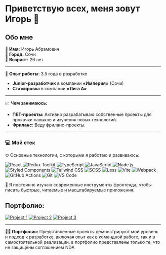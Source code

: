 # Приветствую всех, меня зовут Игорь 👋
## Обо мне

👤 **Имя:** Игорь Абрамович  
📍 **Город:** Сочи  
🎂 **Возраст:** 26 лет  

---

💼 **Опыт работы:** 3.5 года в разработке  
- **Junior-разработчик** в компании **«Империя»** (Сочи)  
- **Стажировка** в компании **«Лига А»**

---

📈 **Чем занимаюсь:**
- **ПЕТ-проекты:** Активно разрабатываю собственные проекты для прокачки навыков и изучения новых технологий.
- **Фриланс:** Веду фриланс-проекты.

---

### 💻 Мой стек

⚙️ Основные технологии, с которыми я работаю и развиваюсь:

![React](https://img.shields.io/badge/-React-20232A?style=for-the-badge&logo=react)
![Redux Toolkit](https://img.shields.io/badge/-Redux%20Toolkit-764ABC?style=for-the-badge&logo=redux)
![TypeScript](https://img.shields.io/badge/-TypeScript-007ACC?style=for-the-badge&logo=typescript)
![JavaScript](https://img.shields.io/badge/-JavaScript-F7DF1E?style=for-the-badge&logo=javascript)
![Node.js](https://img.shields.io/badge/-Node.js-339933?style=for-the-badge&logo=node.js)
![Styled Components](https://img.shields.io/badge/-Styled%20Components-DB7093?style=for-the-badge&logo=styledcomponents)
![Tailwind CSS](https://img.shields.io/badge/-Tailwind%20CSS-06B6D4?style=for-the-badge&logo=tailwindcss)
![SCSS](https://img.shields.io/badge/-SCSS-CC6699?style=for-the-badge&logo=sass)
![Less](https://img.shields.io/badge/-Less-1D365D?style=for-the-badge&logo=less)
![Vite](https://img.shields.io/badge/-Vite-646CFF?style=for-the-badge&logo=vite)
![Webpack](https://img.shields.io/badge/-Webpack-8DD6F9?style=for-the-badge&logo=webpack)
![GitHub Actions](https://img.shields.io/badge/-GitHub%20Actions-2088FF?style=for-the-badge&logo=githubactions)
![Git](https://img.shields.io/badge/-Git-F05032?style=for-the-badge&logo=git)
![VS Code](https://img.shields.io/badge/-VS%20Code-007ACC?style=for-the-badge&logo=visualstudiocode)

🧠 Я постоянно изучаю современные инструменты фронтенда, чтобы писать быстрые, читаемые и масштабируемые приложения.



## Портфолио:

[![Project 1](https://via.placeholder.com/150)](https://lnkcode.github.io/chess/chess-build/)
[![Project 2](https://via.placeholder.com/150)](https://lnkcode.github.io/Cat-Energy/)
[![Project 3](https://via.placeholder.com/150)](https://lnkcode.github.io/1851473-device-36/)

___


👨‍💻 **Портфолио:** Представленные проекты демонстрируют мой уровень и подход к разработке, включая опыт как в командной работе, так и в самостоятельной реализации. в портфолио представлены только те, что не защищены соглашением NDA
